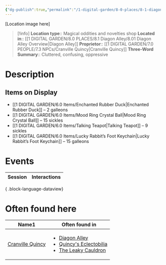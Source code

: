 ```yaml
---
{"dg-publish":true,"permalink":"/1-digital-garden/8-0-places/8-1-diagon-alley/8-1-33-cranville-quincy-s-magical-eclectobilia/","tags":["#place","diagon-alley","shop"]}
---
```


[Location image here]
>[!info]
>**Location type**::  Magical oddities and novelties shop
>**Located in**:: [[1 DIGITAL GARDEN/8.0 PLACES/8.1 Diagon Alley/8.01 Diagon Alley Overview\|Diagon Alley]]
>**Proprietor**:: [[1 DIGITAL GARDEN/7.0 PEOPLE/7.3 NPCs/Cranville Quincy\|Cranville Quincy]]
>**Three-Word Summary**:: Cluttered, confusing, oppressive 

# Description


## Items on Display

- [[1 DIGITAL GARDEN/6.0 Items/Enchanted Rubber Duck\|Enchanted Rubber Duck]] – 2 galleons
- [[1 DIGITAL GARDEN/6.0 Items/Mood Ring Crystal Ball\|Mood Ring Crystal Ball]] – 15 sickles
- [[1 DIGITAL GARDEN/6.0 Items/Talking Teapot\|Talking Teapot]] – 9 sickles
- [[1 DIGITAL GARDEN/6.0 Items/Lucky Rabbit’s Foot Keychain\|Lucky Rabbit’s Foot Keychain]] – 15 galleons

# Events

| Session | Interactions |
| ------- | ------------ |

{ .block-language-dataview}

# Often found here

<div><table class="dataview table-view-table"><thead class="table-view-thead"><tr class="table-view-tr-header"><th class="table-view-th"><span>Name</span><span class="dataview small-text">1</span></th><th class="table-view-th"><span>Often found in</span></th></tr></thead><tbody class="table-view-tbody"><tr><td><span><a data-tooltip-position="top" aria-label="1 DIGITAL GARDEN/7.0 PEOPLE/7.3 NPCs/Cranville Quincy.md" data-href="1 DIGITAL GARDEN/7.0 PEOPLE/7.3 NPCs/Cranville Quincy.md" href="1 DIGITAL GARDEN/7.0 PEOPLE/7.3 NPCs/Cranville Quincy.md" class="internal-link" target="_blank" rel="noopener nofollow">Cranville Quincy</a></span></td><td><ul class="dataview dataview-ul dataview-result-list-ul"><li class="dataview-result-list-li"><span><a data-tooltip-position="top" aria-label="1 DIGITAL GARDEN/8.0 PLACES/8.1 Diagon Alley/8.01 Diagon Alley Overview.md" data-href="1 DIGITAL GARDEN/8.0 PLACES/8.1 Diagon Alley/8.01 Diagon Alley Overview.md" href="1 DIGITAL GARDEN/8.0 PLACES/8.1 Diagon Alley/8.01 Diagon Alley Overview.md" class="internal-link" target="_blank" rel="noopener nofollow">Diagon Alley</a></span></li><li class="dataview-result-list-li"><span><a data-tooltip-position="top" aria-label="1 DIGITAL GARDEN/8.0 PLACES/8.1 Diagon Alley/8.1.33 Cranville Quincy's Magical Eclectobilia.md" data-href="1 DIGITAL GARDEN/8.0 PLACES/8.1 Diagon Alley/8.1.33 Cranville Quincy's Magical Eclectobilia.md" href="1 DIGITAL GARDEN/8.0 PLACES/8.1 Diagon Alley/8.1.33 Cranville Quincy's Magical Eclectobilia.md" class="internal-link" target="_blank" rel="noopener nofollow">Quincy's Eclectobilia</a></span></li><li class="dataview-result-list-li"><span><a data-tooltip-position="top" aria-label="1 DIGITAL GARDEN/8.0 PLACES/8.1 Diagon Alley/8.1.01 The Leaky Cauldron.md" data-href="1 DIGITAL GARDEN/8.0 PLACES/8.1 Diagon Alley/8.1.01 The Leaky Cauldron.md" href="1 DIGITAL GARDEN/8.0 PLACES/8.1 Diagon Alley/8.1.01 The Leaky Cauldron.md" class="internal-link" target="_blank" rel="noopener nofollow">The Leaky Cauldron</a></span></li></ul></td></tr></tbody></table></div>